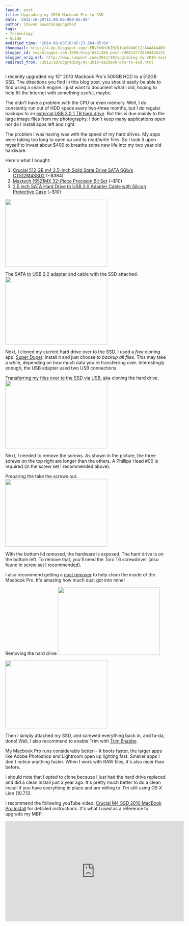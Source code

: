 ```yaml
---
layout: post
title: Upgrading my 2010 Macbook Pro to SSD
date: '2012-10-29T11:00:00.000-05:00'
author: Steven Suwatanapongched
tags:
- Technology
- Guide
modified_time: '2014-08-08T16:45:23.364-05:00'
thumbnail: http://4.bp.blogspot.com/-FBVfhSHJKIM/UI4eGVAOCtI/AAAAAAABVfU/ZWbZfflKTAQ/s72-c/2012-10-23+at+15-35-39.jpg
blogger_id: tag:blogger.com,1999:blog-6841384.post-7498147728384436121
blogger_orig_url: http://www.sunpech.com/2012/10/upgrading-my-2010-macbook-pro-to-ssd.html
redirect_from: /2012/10/upgrading-my-2010-macbook-pro-to-ssd.html
---
```


I recently upgraded my 15" 2010 Macbook Pro's 500GB HDD to a 512GB SSD. The directions you find in this blog post, you should easily be able to find using a search engine. I just want to document what I did, hoping to help fill the Internet with something useful, maybe.

The didn't have a problem with the CPU or even memory. Well, I do constantly run out of HDD space every two-three months, but I do regular backups to an <a href="http://www.amazon.com/gp/product/B006Y5UV4A/ref=as_li_ss_tl?ie=UTF8&amp;camp=1789&amp;creative=390957&amp;creativeASIN=B006Y5UV4A&amp;linkCode=as2&amp;tag=sunpech-20">external USB 3.0 1 TB hard drive</a>. But this is due mainly to the large image files from my photography. I don't keep many applications open nor do I install apps left and right.

The problem I was having was with the speed of my hard drives. My apps were taking too long to open up and to read/write files. So I took it upon myself to invest about $400 to breathe some new life into my two year old hardware.

Here's what I bought:
<ol>
  <li><a href="http://www.amazon.com/gp/product/B004W2JL3Y/ref=as_li_ss_tl?ie=UTF8&amp;camp=1789&amp;creative=390957&amp;creativeASIN=B004W2JL3Y&amp;linkCode=as2&amp;tag=sunpech-20">Crucial 512 GB m4 2.5-Inch Solid State Drive SATA 6Gb/s CT512M4SSD2</a> (~$384)</li>
  <li><a href="http://www.amazon.com/gp/product/B000MF754W/ref=as_li_ss_tl?ie=UTF8&amp;camp=1789&amp;creative=390957&amp;creativeASIN=B000MF754W&amp;linkCode=as2&amp;tag=sunpech-20">Maxtech 16521MX 32-Piece Precision Bit Set</a> (~$10)</li>
  <li><a href="http://www.amazon.com/gp/product/B003Z2NIH2/ref=as_li_ss_tl?ie=UTF8&amp;camp=1789&amp;creative=390957&amp;creativeASIN=B003Z2NIH2&amp;linkCode=as2&amp;tag=sunpech-20">2.5 inch SATA Hard Drive to USB 2.0 Adapter Cable with Silicon Protective Case</a> (~$10)</li>
</ol>

<img border="0" height="213" src="http://4.bp.blogspot.com/-FBVfhSHJKIM/UI4eGVAOCtI/AAAAAAABVfU/ZWbZfflKTAQ/s320/2012-10-23+at+15-35-39.jpg" width="320" />

The SATA to USB 2.0 adapter and cable with the SSD attached.
<img border="0" height="213" src="http://4.bp.blogspot.com/-0XZ7zRKaIEo/UI4eHRhZfTI/AAAAAAABVfc/K80c8YCwe68/s320/2012-10-23+at+15-45-22.jpg" width="320" />

Next, I cloned my current hard drive over to the SSD. I used a <i>free</i> cloning app: <a href="http://www.shirt-pocket.com/SuperDuper/SuperDuperDescription.html">Super Duper</a>. Install it and just choose to <i>backup all files</i>. This may take a while, depending on how much data you're transferring over. Interestingly enough, the USB adapter used two USB connections.

Transferring my files over to the SSD via USB, aka cloning the hard drive.
<img border="0" height="213" src="http://2.bp.blogspot.com/-oOa2Ter8GPA/UI4eIA0gDtI/AAAAAAABVfk/ka9mCEfn2Wc/s320/2012-10-23+at+16-02-29.jpg" width="320" />

Next, I needed to remove the screws. As shown in the picture, the three screws on the top right are longer than the others. A Phillips Head #00 is required (in the screw set I recommended above).

Preparing the take the screws out.
<img border="0" height="213" src="http://4.bp.blogspot.com/-Dx9ssmcB4hE/UI4eJaK63sI/AAAAAAABVfs/z9uZrTxx3gM/s320/2012-10-23+at+21-17-55.jpg" width="320" />

With the bottom lid removed, the hardware is exposed. The hard drive is on the bottom left. To remove that, you'll need the Torx T6 screwdriver (also found in screw set I recommended).

I also recommend getting a <a href="http://www.amazon.com/gp/product/B0032OX1N4/ref=as_li_ss_tl?ie=UTF8&amp;camp=1789&amp;creative=390957&amp;creativeASIN=B0032OX1N4&amp;linkCode=as2&amp;tag=sunpech-20">dust remover</a> to help clean the inside of the Macbook Pro. It's amazing how much dust got into mine!

Removing the hard drive
<img border="0" height="213" src="http://1.bp.blogspot.com/-v8DsLfJaWrg/UI4eKcBZBNI/AAAAAAABVf0/3iZhr0UgLPk/s320/2012-10-23+at+21-24-12.jpg" width="320" />

<img border="0" height="213" src="http://1.bp.blogspot.com/-xNlysFymchM/UI4eLtFl6zI/AAAAAAABVf8/HMJs7C-oo4Y/s320/2012-10-23+at+21-24-18.jpg" width="320" />

Then I simply attached my SSD, and screwed everything back in, and ta-da, done! Well, I also recommend to enable Trim with <a href="http://www.groths.org/?page_id=322">Trim Enabler</a>.

My Macbook Pro runs considerably better-- it boots faster, the larger apps like Adobe Photoshop and Lightroom open up lighting fast. Smaller apps I don't notice anything faster. When I work with RAW files, it's also nicer than before.

I should note that I opted to clone because I just had the hard drive replaced and did a clean install just a year ago. It's pretty much better to do a clean install if you have everything in place and are willing to. I'm still using OS X Lion (10.7.5).

I recommend the following youTube video: <a href="http://www.youtube.com/watch?v=Xk4mshBB7DQ">Crucial M4 SSD 2010 MacBook Pro Install</a> for detailed instructions. It's what I used as a reference to upgrade my MBP.

<iframe allowfullscreen="allowfullscreen" frameborder="0" height="315" src="http://www.youtube.com/embed/Xk4mshBB7DQ" width="560"></iframe>


